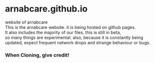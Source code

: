 # arnabcare.github.io
website of arnabcare<br>
This is the arnabcare website. it is being hosted on github pages.<br>
It also includes the majority of our files. this is still in beta, <br>
so many things are experimental. also, because it is constantly being<br>
updated, expect frequent network drops and strange behaviour or bugs.<br>


<h3>When Cloning, give credit!</h3>
